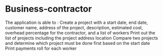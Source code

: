 # Business-contractor
The application is able to :
Create a project with a start date, end date, customer name, address of the project, description, estimated cost, overhead percentage for the contractor, and a list of workers
Print out the list of projects including the project address location
Compare two projects and determine which project must be done first based on the start date 
Print payments roll for each worker
